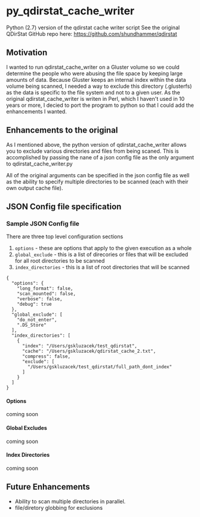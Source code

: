 # py_qdirstat_cache_writer
 Python (2.7) version of the qdirstat cache writer script
 See the original QDirStat GitHub repo here:
 https://github.com/shundhammer/qdirstat
 
## Motivation
 I wanted to run qdirstat_cache_writer on a Gluster volume so we could determine the people 
 who were abusing the file space by keeping large amounts of data. Because Gluster 
 keeps an internal index within the data volume being scanned, I needed a way to exclude this
 directory (.glusterfs) as the data is specific to the file system and not to a given user. 
 As the original qdirstat_cache_writer is writen in Perl, which I haven't used in 10 years 
 or more, I decied to port the program to python so that I could add the enhancements I
 wanted.
 
## Enhancements to the original
 As I mentioned above, the python version of qdirstat_cache_writer allows you to exclude various
 directories and files from being scaned. This is accomplished by passing the nane of a json
 config file as the only argument to qdirstat_cache_writer.py
 
 All of the original arguments can be specified in the json config file as well as the ability
 to specify multiple directories to be scanned (each with their own output cache file).
 
## JSON Config file specification

### Sample JSON Config file
 There are three top level configuration sections
 1. `options` - these are options that apply to the given execution as a whole
 2. `global_exclude` - this is a list of direcories or files that will be excluded for all root directories to be scanned
 3. `index_directories` - this is a list of root directories that will be scanned
```
{
  "options": {
    "long_format": false,
    "scan_mounted": false,
    "verbose": false,
    "debug": true
  },
  "global_exclude": [
    "do_not_enter",
    ".DS_Store"
  ],
  "index_directories": [
    {
      "index": "/Users/gskluzacek/test_qdirstat",
      "cache": "/Users/gskluzacek/qdirstat_cache_2.txt",
      "compress": false,
      "exclude": [
        "/Users/gskluzacek/test_qdirstat/full_path_dont_index"
      ]
    }
  ]
}
```

#### Options
 coming soon

#### Global Excludes
 coming soon

#### Index Directories
 coming soon
 
## Future Enhancements
 - Ability to scan multiple directories in parallel.
 - file/diretory globbing for exclusions
 
